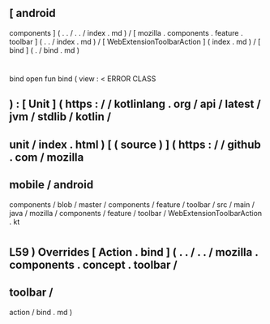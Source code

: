[
android
-
components
]
(
.
.
/
.
.
/
index
.
md
)
/
[
mozilla
.
components
.
feature
.
toolbar
]
(
.
.
/
index
.
md
)
/
[
WebExtensionToolbarAction
]
(
index
.
md
)
/
[
bind
]
(
.
/
bind
.
md
)
#
bind
open
fun
bind
(
view
:
<
ERROR
CLASS
>
)
:
[
Unit
]
(
https
:
/
/
kotlinlang
.
org
/
api
/
latest
/
jvm
/
stdlib
/
kotlin
/
-
unit
/
index
.
html
)
[
(
source
)
]
(
https
:
/
/
github
.
com
/
mozilla
-
mobile
/
android
-
components
/
blob
/
master
/
components
/
feature
/
toolbar
/
src
/
main
/
java
/
mozilla
/
components
/
feature
/
toolbar
/
WebExtensionToolbarAction
.
kt
#
L59
)
Overrides
[
Action
.
bind
]
(
.
.
/
.
.
/
mozilla
.
components
.
concept
.
toolbar
/
-
toolbar
/
-
action
/
bind
.
md
)
